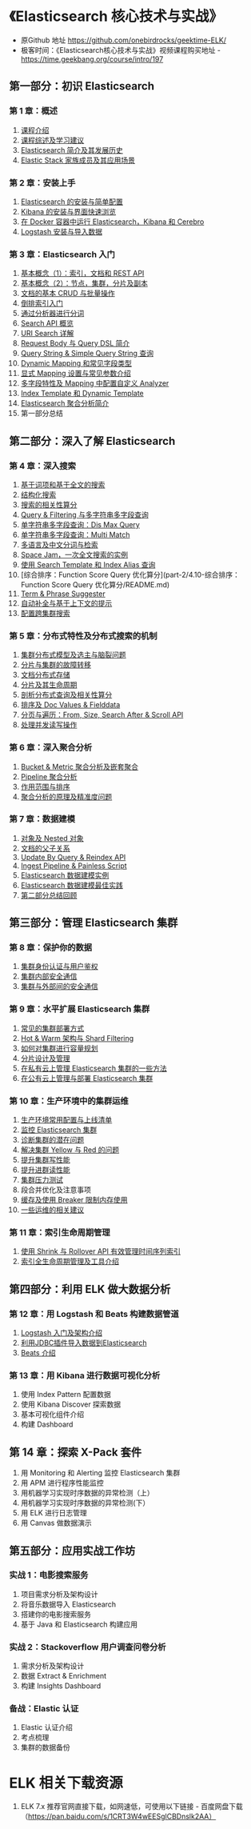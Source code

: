 # 《Elasticsearch 核心技术与实战》
- 原Github 地址 https://github.com/onebirdrocks/geektime-ELK/
- 极客时间：《Elasticsearch核心技术与实战》视频课程购买地址 - https://time.geekbang.org/course/intro/197
## 第一部分：初识 Elasticsearch
### 第 1 章：概述
1. [课程介绍](part-1/1.1-课程介绍/README.md)
2. [课程综述及学习建议](part-1/1.2-课程综述及学习建议/README.md)
3. [Elasticsearch 简介及其发展历史](part-1/1.3-Elasticsearch简介及其发展历史/README.md)
4. [Elastic Stack 家族成员及其应用场景](part-1/1.4-ElasticStack家族成员及其应用场景/README.md)
### 第 2 章：安装上手
1. [Elasticsearch 的安装与简单配置](part-1/2.1-Elasticsearch的安装与简单配置/README.md)
2. [Kibana 的安装与界面快速浏览](part-1/2.2-Kibana的安装与界面快速浏览/README.md)
3. [在 Docker 容器中运行 Elasticsearch，Kibana 和 Cerebro](part-1/2.3-在Docker容器中运行Elasticsearch,Kibana和Cerebro/README.md)
4. [Logstash 安装与导入数据](part-1/2.4-Logstash安装与导入数据/README.md)
### 第 3 章：Elasticsearch 入门
1. [基本概念（1）：索引，文档和 REST API](part-1/3.1-基本概念1索引文档和RESTAPI/README.md)
2. [基本概念（2）：节点，集群，分片及副本](part-1/3.2-基本概念2节点,集群,分片及副本/README.md)
3. [文档的基本 CRUD 与批量操作](part-1/3.3-文档的基本CRUD与批量操作/README.md)
4. [倒排索引入门](part-1/3.4-倒排索引入门/README.md)
5. [通过分析器进行分词](part-1/3.5-通过分析器进行分词/README.md)
6. [Search API 概览](part-1/3.6-SearchAPI概览/README.md)
7. [URI Search 详解](part-1/3.7-URISearch详解/README.md)
8. [Request Body 与 Query DSL 简介](part-1/3.8-RequestBody与QueryDSL简介/README.md)
9. [Query String & Simple Query String 查询](part-1/3.9-QueryString&SimpleQueryString查询/README.md)
10. [Dynamic Mapping 和常见字段类型](part-1/3.10-DynamicMapping和常见字段类型/README.md)
11. [显式 Mapping 设置与常见参数介绍](part-1/3.11-显式Mapping设置与常见参数介绍/README.md)
12. [多字段特性及 Mapping 中配置自定义 Analyzer](part-1/3.12-多字段特性及Mapping中配置自定义Analyzer/README.md)
13. [Index Template 和 Dynamic Template](part-1/3.13-IndexTemplate和DynamicTemplate/README.md)
14. [Elasticsearch 聚合分析简介](part-1/3.14-Elasticsearch聚合分析简介/README.md)
15. 第一部分总结
## 第二部分：深入了解 Elasticsearch
### 第 4 章：深入搜索
1. [基于词项和基于全文的搜索](part-2/4.1-基于词项和基于全文的搜索/README.md)
2. [结构化搜索](part-2/44.2-结构化搜索/README.md)
3. [搜索的相关性算分](part-2/4.3-搜索的相关性算分/README.md)
4. [Query & Filtering 与多字符串多字段查询](part-2/4.4-Query&Filtering实现多字符串多字段查询/README.md)
5. [单字符串多字段查询：Dis Max Query](part-2/4.5-单字符串多字段查询-DisMaxQuery/README.md)
6. [单字符串多字段查询：Multi Match](part-2/4.6-单字符串多字段查询-Multi-Match/README.md)
7. [多语言及中文分词与检索](part-2/4.7-多语言及中文分词与检索/README.md)
8. [Space Jam，一次全文搜索的实例](part-2/4.8-SpaceJam一个全文搜索的实例/README.md)
9. [使用 Search Template 和 Index Alias 查询](part-2/4.9-使用SearchTemplate和IndexAlias进行查询/README.md)
10. [综合排序：Function Score Query 优化算分](part-2/4.10-综合排序：Function Score Query 优化算分/README.md)
11. [Term & Phrase Suggester](part-2/4.11-Term&PhraseSuggester/README.md)
12. [自动补全与基于上下文的提示](part-2/4.12-自动补全与基于上下文的提示/README.md)
13. [配置跨集群搜索](part-2/4.13-跨集群搜索/README.md)
### 第 5 章：分布式特性及分布式搜索的机制
1. [集群分布式模型及选主与脑裂问题](part-2/5.1-集群分布式模型及选主与脑裂问题/README.md)
2. [分片与集群的故障转移](part-2/5.2-分片与集群的故障转移/README.md)
3. [文档分布式存储](part-2/5.3-文档分布式存储/README.md)
4. [分片及其生命周期](part-2/5.4-分片及其生命周期/README.md)
5. [剖析分布式查询及相关性算分](part-2/5.5-剖析分布式查询及相关性评分/README.md)
6. [排序及 Doc Values & Fielddata](part-2/5.6-排序及DocValues&Fielddata/README.md)
7. [分页与遍历：From, Size, Search After & Scroll API](part-2/5.7-分页与遍历-FromSize&SearchAfter&ScrollAPI/README.md)
8. [处理并发读写操作](part-2/5.8-处理并发读写/README.md)
### 第 6 章：深入聚合分析
1. [Bucket & Metric 聚合分析及嵌套聚合](part-2/6.1-Bucket&Metric聚合分析及嵌套聚合/README.md)
2. [Pipeline 聚合分析](part-2/6.2-Pipeline聚合分析/README.md)
3. [作用范围与排序](part-2/6.3-作用范围与排序/README.md)
4. [聚合分析的原理及精准度问题](part-2/6.4-聚合分析的原理及精准度问题/README.md)
### 第 7 章：数据建模
1. [对象及 Nested 对象](part-2/7.1-对象及Nested对象/README.md)
2. [文档的父子关系](part-2/7.2-文档的父子关系/README.md)
3. [Update By Query & Reindex API](part-2/7.3-UpdateByQuery&ReindexAPI/README.md)
4. [Ingest Pipeline & Painless Script](part-2/7.4-IngestPipeline&PainlessScript/README.md)
6. [Elasticsearch 数据建模实例](part-2/7.5-Elasticsearch数据建模实例/README.md)
7. [Elasticsearch 数据建模最佳实践](part-2/7.6-Elasticsearch数据建模最佳实践/README.md)
8. [第二部分总结回顾](part-2/7.7-第二部分总结与测验/README.md)
## 第三部分：管理 Elasticsearch 集群
### 第 8 章：保护你的数据
1. [集群身份认证与用户鉴权](part-3/8.1-集群身份认证与用户鉴权/README.md)
2. [集群内部安全通信](part-3/8.2-集群内部安全通信/README.md)
3. [集群与外部间的安全通信](part-3/8.3-集群与外部间的安全通信/README.md)
### 第 9 章：水平扩展 Elasticsearch 集群
1. [常见的集群部署方式](part-3/9.1-常见的集群部署方式/README.md)
2. [Hot & Warm 架构与 Shard Filtering](part-3/9.2-Hot&Warm架构与ShardFiltering/README.md)
3. [如何对集群进行容量规划](part-3/9.3-如何对集群进行容量规划/README.md)
4. [分片设计及管理](part-3/9.4-分片设计及管理/README.md)
5. [在私有云上管理 Elasticsearch 集群的一些方法](part-3/9.5-在私有云上管理与部署Elasticsearch集群/README.md)
6. [在公有云上管理与部署 Elasticsearch 集群](part-3/9.6-在公有云上管理与部署Elasticsearch集群/README.md)
### 第 10 章：生产环境中的集群运维
1. [生产环境常用配置与上线清单](part-3/10.1-生产环境常用配置与上线清单/README.md)
2. [监控 Elasticsearch 集群](part-3/10.2-监控Elasticsearch集群/README.md)
3. [诊断集群的潜在问题](part-3/10.3-诊断集群的潜在问题/README.md)
4. [解决集群 Yellow 与 Red 的问题](part-3/10.4-解决集群Yellow与Red的问题/README.md)
5. [提升集群写性能](part-3/10.5-提升集群写性能/README.md)
6. [提升进群读性能](part-3/10.7-集群压力测试/README.md)
7. [集群压力测试](part-3/10.7-集群压力测试/README.md)
8. 段合并优化及注意事项
9. [缓存及使用 Breaker 限制内存使用](part-3/10.9-缓存及使用Breaker限制内存使用/README.md)
10. [一些运维的相关建议](part-3/10.10-一些运维相关的建议/README.md)
### 第 11 章：索引生命周期管理
1. [使用 Shrink 与 Rollover API 有效管理时间序列索引](part-3/11.1-使用Shrink与RolloverAPI有效管理时间序列索引/README.md)
2. [索引全生命周期管理及工具介绍](part-3/11.2-索引全生命周期管理及工具介绍/README.md)
## 第四部分：利用 ELK 做大数据分析
### 第 12 章：用 Logstash 和 Beats 构建数据管道
1. [Logstash 入门及架构介绍](part-4/12.1-Logstash入门及架构介绍/README.md)
2. [利用JDBC插件导入数据到Elasticsearch](part-4/12.2-利用JDBC插件导入数据到Elasticsearch/README.md)
3. [Beats 介绍](part-4/12.3-Beats介绍/README.md)
### 第 13 章：用 Kibana 进行数据可视化分析
1. 使用 Index Pattern 配置数据
2. 使用 Kibana Discover 探索数据
3. 基本可视化组件介绍
4. 构建 Dashboard  
## 第 14 章：探索 X-Pack 套件
1. 用 Monitoring 和 Alerting 监控 Elasticsearch 集群
2. 用 APM 进行程序性能监控
3. 用机器学习实现时序数据的异常检测（上）
4. 用机器学习实现时序数据的异常检测(下）
5. 用 ELK 进行日志管理
6. 用 Canvas 做数据演示

## 第五部分：应用实战工作坊  
### 实战 1：电影搜索服务
1. 项目需求分析及架构设计
2. 将音乐数据导入 Elasticsearch
3. 搭建你的电影搜索服务
4. 基于 Java 和 Elasticsearch 构建应用
### 实战 2：Stackoverflow 用户调查问卷分析
1. 需求分析及架构设计
2. 数据 Extract & Enrichment
3. 构建 Insights Dashboard
### 备战：Elastic 认证
1. Elastic 认证介绍
2. 考点梳理
3. 集群的数据备份

# ELK 相关下载资源
1. ELK 7.x  推荐官网直接下载，如网速低，可使用以下链接 - 百度网盘下载（https://pan.baidu.com/s/1CRT3W4wEESglCBDnslk2AA）
